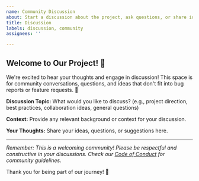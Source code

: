 ```yaml
---
name: Community Discussion
about: Start a discussion about the project, ask questions, or share ideas
title: Discussion
labels: discussion, community
assignees: ''

---
```


## Welcome to Our Project! 👋

We're excited to hear your thoughts and engage in discussion! This space is for community conversations, questions, and ideas that don't fit into bug reports or feature requests. 💬

**Discussion Topic:**
What would you like to discuss? (e.g., project direction, best practices, collaboration ideas, general questions)

**Context:**
Provide any relevant background or context for your discussion.

**Your Thoughts:**
Share your ideas, questions, or suggestions here.

---

*Remember: This is a welcoming community! Please be respectful and constructive in your discussions. Check our [Code of Conduct](https://github.com/may-tas/TextEditingApp/blob/main/CODE_OF_CONDUCT.md) for community guidelines.*

Thank you for being part of our journey! 🌟